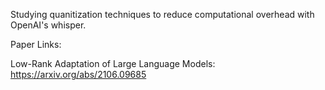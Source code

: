 Studying quanitization techniques to reduce computational overhead with OpenAI's whisper.

Paper Links:

Low-Rank Adaptation of Large Language Models: https://arxiv.org/abs/2106.09685

